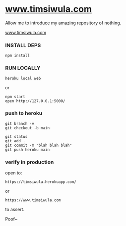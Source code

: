 # www.timsiwula.com

Allow me to introduce my amazing repository of nothing.

www.timsiwula.com


### INSTALL DEPS

```
npm install
```


### RUN LOCALLY

```
heroku local web

```
or
```
npm start
open http://127.0.0.1:5000/
```


### push to heroku

```
git branch -v
git checkout -b main

git status
git add .
git commit -m "blah blah blah"
git push heroku main

```


### verify in production

open to:

```
https://timsiwula.herokuapp.com/
```
or

```
https://www.timsiwula.com
```

to assert.




Poof~

